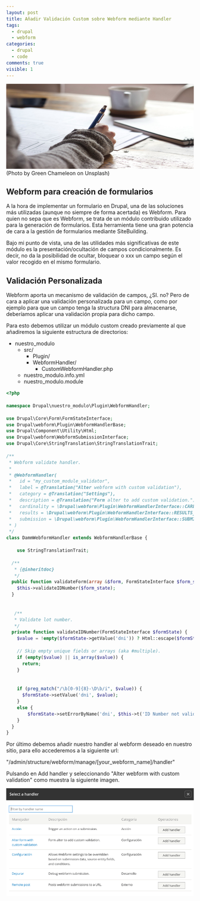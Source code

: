 ```yaml
---
layout: post
title: Añadir Validación Custom sobre Webform mediante Handler
tags:
  - drupal
  - webform
categories:
  - drupal
  - code
comments: true
visible: 1
---
```



![Webform](/images/webform.jpg)
(Photo by Green Chameleon on Unsplash)

## Webform para creación de formularios

A la hora de implementar un formulario en Drupal, una de las soluciones más utilizadas (aunque no siempre de forma acertada) es Webform.
Para quien no sepa que es Webform, se trata de un módulo contribuido utilizado para la generación de formularios.
Esta herramienta tiene una gran potencia de cara a la gestión de formularios mediante SiteBuilding.

Bajo mi punto de vista, una de las utilidades más significativas de este módulo es la presentación/ocultación de campos condicionalmente. 
Es decir, no da la posibilidad de ocultar, bloquear o xxx un campo según el valor recogido en el mismo formulario. 

## Validación Personalizada 

Webform aporta un mecanismo de validación de campos, ¿SI. no? 
Pero de cara a aplicar una validación personalizada para un campo, como por ejemplo para que un campo tenga la structura DNI para almacenarse, deberíamos aplicar una validación propia para dicho campo.

Para esto debemos utilizar un módulo custom creado previamente al que añadiremos la siguiente estructura de directorios:

  * nuestro_modulo
    * src/
        * Plugin/
        * WebformHandler/
            * CustomWebformHandler.php
    * nuestro_modulo.info.yml        
    * nuestro_modulo.module        

```php
<?php

namespace Drupal\nuestro_modulo\Plugin\WebformHandler;

use Drupal\Core\Form\FormStateInterface;
use Drupal\webform\Plugin\WebformHandlerBase;
use Drupal\Component\Utility\Html;
use Drupal\webform\WebformSubmissionInterface;
use Drupal\Core\StringTranslation\StringTranslationTrait;

/**
 * Webform validate handler.
 *
 * @WebformHandler(
 *   id = "my_custom_module_validator",
 *   label = @Translation("Alter webform with custom validation"),
 *   category = @Translation("Settings"),
 *   description = @Translation("Form alter to add custom validation."),
 *   cardinality = \Drupal\webform\Plugin\WebformHandlerInterface::CARDINALITY_SINGLE,
 *   results = \Drupal\webform\Plugin\WebformHandlerInterface::RESULTS_PROCESSED,
 *   submission = \Drupal\webform\Plugin\WebformHandlerInterface::SUBMISSION_OPTIONAL,
 * )
 */
class DammWebformHandler extends WebformHandlerBase {

    use StringTranslationTrait;

  /**
   * {@inheritdoc}
   */
  public function validateForm(array &$form, FormStateInterface $form_state, WebformSubmissionInterface $webform_submission) {
    $this->validateIDNumber($form_state);
  }
  

   /**
   * Validate lot number.
   */
  private function validateIDNumber(FormStateInterface $formState) {
    $value = !empty($formState->getValue('dni')) ? Html::escape($formState->getValue('dni')) : NULL;

    // Skip empty unique fields or arrays (aka #multiple).
    if (empty($value) || is_array($value)) {
      return;
    }

 
    if (preg_match("/\b[0-9]{8}-\D\b/i", $value)) {  
      $formState->setValue('dni', $value);
    }
    else {
        $formState->setErrorByName('dni', $this->t('ID Number not valid.'));
    }
  }
}  

```

Por último debemos añadir nuestro handler al webform deseado en nuestro sitio, para ello accederemos a la siguiente url:

"/admin/structure/webform/manage/[your_webform_name]/handler"

Pulsando en Add handler y seleccionando "Alter webform with custom validation" como muestra la siguiente imagen.

![Custom handler](/images/handler.png)